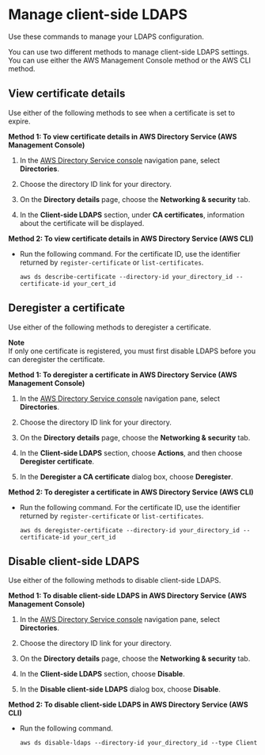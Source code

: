 # Manage client\-side LDAPS<a name="manage-ldap-client-side"></a>

Use these commands to manage your LDAPS configuration\.

You can use two different methods to manage client\-side LDAPS settings\. You can use either the AWS Management Console method or the AWS CLI method\.

## View certificate details<a name="describe-a-certificate-ldap-client-side"></a>

Use either of the following methods to see when a certificate is set to expire\.

**Method 1: To view certificate details in AWS Directory Service \(AWS Management Console\)**

1. In the [AWS Directory Service console](https://console.aws.amazon.com/directoryservicev2/) navigation pane, select **Directories**\.

1. Choose the directory ID link for your directory\.

1. On the **Directory details** page, choose the **Networking & security** tab\.

1. In the **Client\-side LDAPS** section, under **CA certificates**, information about the certificate will be displayed\.

**Method 2: To view certificate details in AWS Directory Service \(AWS CLI\)**
+ Run the following command\. For the certificate ID, use the identifier returned by `register-certificate` or `list-certificates`\. 

  ```
  aws ds describe-certificate --directory-id your_directory_id --certificate-id your_cert_id
  ```

## Deregister a certificate<a name="dergister-a-certificate-ldap-client-side"></a>

Use either of the following methods to deregister a certificate\.

**Note**  
If only one certificate is registered, you must first disable LDAPS before you can deregister the certificate\.

**Method 1: To deregister a certificate in AWS Directory Service \(AWS Management Console\)**

1. In the [AWS Directory Service console](https://console.aws.amazon.com/directoryservicev2/) navigation pane, select **Directories**\.

1. Choose the directory ID link for your directory\.

1. On the **Directory details** page, choose the **Networking & security** tab\.

1. In the **Client\-side LDAPS** section, choose **Actions**, and then choose **Deregister certificate**\.

1. In the **Deregister a CA certificate** dialog box, choose **Deregister**\.

**Method 2: To deregister a certificate in AWS Directory Service \(AWS CLI\)**
+ Run the following command\. For the certificate ID, use the identifier returned by `register-certificate` or `list-certificates`\. 

  ```
  aws ds deregister-certificate --directory-id your_directory_id --certificate-id your_cert_id
  ```

## Disable client\-side LDAPS<a name="disable-client-side-ldaps"></a>

Use either of the following methods to disable client\-side LDAPS\.

**Method 1: To disable client\-side LDAPS in AWS Directory Service \(AWS Management Console\)**

1. In the [AWS Directory Service console](https://console.aws.amazon.com/directoryservicev2/) navigation pane, select **Directories**\.

1. Choose the directory ID link for your directory\.

1. On the **Directory details** page, choose the **Networking & security** tab\.

1. In the **Client\-side LDAPS** section, choose **Disable**\.

1. In the **Disable client\-side LDAPS** dialog box, choose **Disable**\.

**Method 2: To disable client\-side LDAPS in AWS Directory Service \(AWS CLI\)**
+ Run the following command\.

  ```
  aws ds disable-ldaps --directory-id your_directory_id --type Client
  ```